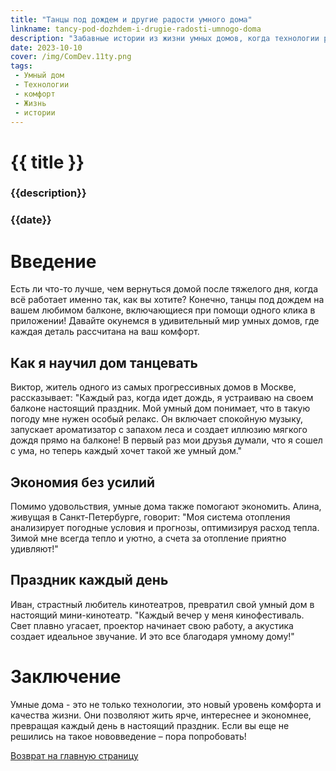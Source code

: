 ```yaml
---
title: "Танцы под дождем и другие радости умного дома"
linkname: tancy-pod-dozhdem-i-drugie-radosti-umnogo-doma
description: "Забавные истории из жизни умных домов, когда технологии работают на комфорт."
date: 2023-10-10
cover: /img/ComDev.11ty.png
tags: 
 - Умный дом
 - Технологии
 - комфорт
 - Жизнь
 - истории
---
```


# {{ title }}
### {{description}}
### {{date}}

# Введение

Есть ли что-то лучше, чем вернуться домой после тяжелого дня, когда всё работает именно так, как вы хотите? Конечно, танцы под дождем на вашем любимом балконе, включающиеся при помощи одного клика в приложении! Давайте окунемся в удивительный мир умных домов, где каждая деталь рассчитана на ваш комфорт.

## Как я научил дом танцевать

Виктор, житель одного из самых прогрессивных домов в Москве, рассказывает: "Каждый раз, когда идет дождь, я устраиваю на своем балконе настоящий праздник. Мой умный дом понимает, что в такую погоду мне нужен особый релакс. Он включает спокойную музыку, запускает ароматизатор с запахом леса и создает иллюзию мягкого дождя прямо на балконе! В первый раз мои друзья думали, что я сошел с ума, но теперь каждый хочет такой же умный дом."

## Экономия без усилий

Помимо удовольствия, умные дома также помогают экономить. Алина, живущая в Санкт-Петербурге, говорит: "Моя система отопления анализирует погодные условия и прогнозы, оптимизируя расход тепла. Зимой мне всегда тепло и уютно, а счета за отопление приятно удивляют!"

## Праздник каждый день

Иван, страстный любитель кинотеатров, превратил свой умный дом в настоящий мини-кинотеатр. "Каждый вечер у меня кинофестиваль. Свет плавно угасает, проектор начинает свою работу, а акустика создает идеальное звучание. И это все благодаря умному дому!"

# Заключение

Умные дома - это не только технологии, это новый уровень комфорта и качества жизни. Они позволяют жить ярче, интереснее и экономнее, превращая каждый день в настоящий праздник. Если вы еще не решились на такое нововведение – пора попробовать! 

[Возврат на главную страницу](/)